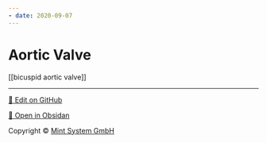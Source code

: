 ```yaml
---
- date: 2020-09-07
---
```


# Aortic Valve

[[bicuspid aortic valve]]


<hr>

[📝 Edit on GitHub](https://github.com/Mint-System/Knowledge/blob/master/Aortic%20Valve.md)

[📂 Open in Obsidan](obsidian://open?vault=Knowledge%20Mint%20System&file=Aortic%20Valve.md ':target=_self')

<footer>Copyright © <a href="https://www.mint-system.ch/">Mint System GmbH</a></footer>